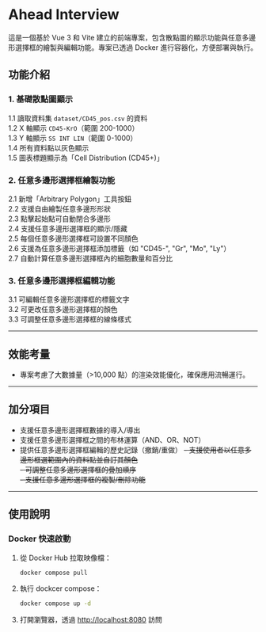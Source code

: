 # Ahead Interview

這是一個基於 Vue 3 和 Vite 建立的前端專案，包含散點圖的顯示功能與任意多邊形選擇框的繪製與編輯功能。專案已透過 Docker 進行容器化，方便部署與執行。

## 功能介紹

### 1. 基礎散點圖顯示
1.1 讀取資料集 `dataset/CD45_pos.csv` 的資料  
1.2 X 軸顯示 `CD45-KrO`（範圍 200-1000）  
1.3 Y 軸顯示 `SS INT LIN`（範圍 0-1000）  
1.4 所有資料點以灰色顯示  
1.5 圖表標題顯示為「Cell Distribution (CD45+)」

### 2. 任意多邊形選擇框繪製功能
2.1 新增「Arbitrary Polygon」工具按鈕  
2.2 支援自由繪製任意多邊形形狀  
2.3 點擊起始點可自動閉合多邊形  
2.4 支援任意多邊形選擇框的顯示/隱藏  
2.5 每個任意多邊形選擇框可設置不同顏色  
2.6 支援為任意多邊形選擇框添加標籤（如 "CD45-", "Gr", "Mo", "Ly"）  
2.7 自動計算任意多邊形選擇框內的細胞數量和百分比  

### 3. 任意多邊形選擇框編輯功能
3.1 可編輯任意多邊形選擇框的標籤文字  
3.2 可更改任意多邊形選擇框的顏色  
3.3 可調整任意多邊形選擇框的線條樣式  

---

## 效能考量

- 專案考慮了大數據量（>10,000 點）的渲染效能優化，確保應用流暢運行。

---

## 加分項目

- 支援任意多邊形選擇框數據的導入/導出
- 支援任意多邊形選擇框之間的布林運算（AND、OR、NOT）
- 提供任意多邊形選擇框編輯的歷史記錄（撤銷/重做）
~~- 支援使用者以任意多邊形框選範圍內的資料點並自訂其顏色~~  
~~- 可調整任意多邊形選擇框的疊加順序~~  
~~- 支援任意多邊形選擇框的複製/刪除功能~~  

---

## 使用說明

### Docker 快速啟動

1. 從 Docker Hub 拉取映像檔：
   ```bash
   docker compose pull 

2. 執行 dockcer compose：
   ```bash
   docker compose up -d

3. 打開瀏覽器，透過 <http://localhost:8080> 訪問